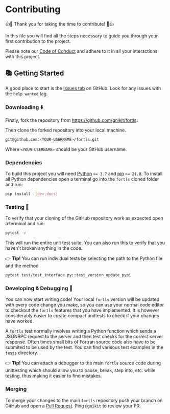 # Contributing

👍🎉 Thank you for taking the time to contribute! 🎉👍

In this file you will find all the steps necessary to guide you through your first contribution to the project.

Please note our [Code of Conduct](https://github.com/gnikit/fortls/blob/master/CODE_OF_CONDUCT.md) and adhere to it in all your interactions with this project.

## 📚 Getting Started

A good place to start is the [Issues tab](https://github.com/gnikit/fortls/issues) on GitHub. Look for any issues with the `help wanted` tag.

### Downloading ⬇️

Firstly, fork the repository from <https://github.com/gnikit/fortls>.

Then clone the forked repository into your local machine.

```sh
git@github.com:<YOUR-USERNAME>/fortls.git
```

Where `<YOUR-USERNAME>` should be your GitHub username.

### Dependencies

To build this project you will need [Python](https://www.python.org/) `>= 3.7` and [pip](https://www.python.org/) `>= 21.0`.
To install all Python dependencies open a terminal go into the `fortls` cloned folder and run:

```sh
pip install .[dev,docs]
```

### Testing 🧪

To verify that your cloning of the GitHub repository work as expected open a terminal and run:

```sh
pytest -v
```
This will run the entire unit test suite. You can also run this to verify that you haven't broken anything in the code.

👉 **Tip!** You can run individual tests by selecting the path to the Python file and the method 
```sh
pytest test/test_interface.py::test_version_update_pypi
```

### Developing & Debugging 🐞️

You can now start writing code! Your local `fortls` version will be updated with every code change you make, so you can use your normal code editor to checkout the `fortls` features that you have implemented.
It is however considerably easier to create compact unittests to check if your changes have worked.

A `fortls` test normally involves writing a Python function which sends a JSONRPC request to the server and then test checks for the correct server response.
Often times small bits of Fortran source code also have to be submited to be used by the test.
You can find varisous test examples in the `tests` directory.


👉 **Tip!** You can attach a debugger to the main `fortls` source code during unittesting which should allow you to pause, break, step into, etc. while testing, thus making it easier to find mistakes.


### Merging

To merge your changes to the main `fortls` repository push your branch on GitHub and open a [Pull Request](https://github.com/gnikit/fortls/pulls). Ping `@gnikit` to review your PR.
